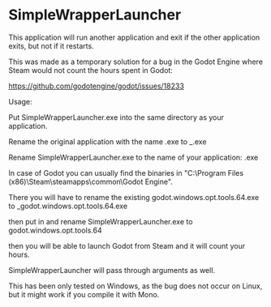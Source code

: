 # SimpleWrapperLauncher

This application will run another application and exit if the other application exits, but not if it restarts.


This was made as a temporary solution for a bug in the Godot Engine where Steam would not count the hours spent in Godot:

https://github.com/godotengine/godot/issues/18233


Usage:

Put SimpleWrapperLauncher.exe into the same directory as your application.

Rename the original application with the name <name>.exe to _<name>.exe
  
Rename SimpleWrapperLauncher.exe to the name of your application: <name>.exe
  


In case of Godot you can usually find the binaries in "C:\Program Files (x86)\Steam\steamapps\common\Godot Engine".

There you will have to rename the existing godot.windows.opt.tools.64.exe to _godot.windows.opt.tools.64.exe

then put in and rename SimpleWrapperLauncher.exe to godot.windows.opt.tools.64 

then you will be able to launch Godot from Steam and it will count your hours.


SimpleWrapperLauncher will pass through arguments as well.


This has been only tested on Windows, as the bug does not occur on Linux, but it might work if you compile it with Mono.
